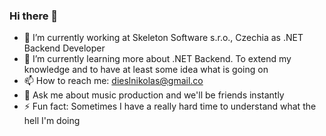 ### Hi there 👋

- 🔭 I’m currently working at Skeleton Software s.r.o., Czechia as .NET Backend Developer
- 🌱 I’m currently learning more about .NET Backend. To extend my knowledge and to have at least some idea what is going on
- 📫 How to reach me: dieslnikolas@gmail.co
- 💬 Ask me about music production and we'll be friends instantly
- ⚡ Fun fact: Sometimes I have a really hard time to understand what the hell I'm doing

<!--
- 👯 I’m looking to collaborate on ...
- 🤔 I’m looking for help with ...
-->
